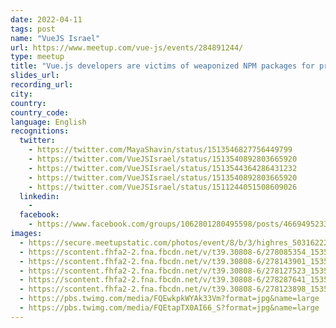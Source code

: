 ```yaml
---
date: 2022-04-11
tags: post
name: "VueJS Israel"
url: https://www.meetup.com/vue-js/events/284891244/
type: meetup
title: "Vue.js developers are victims of weaponized NPM packages for protest and malware"
slides_url:
recording_url:
city: 
country: 
country_code: 
language: English
recognitions:
  twitter:
    - https://twitter.com/MayaShavin/status/1513546827756449799
    - https://twitter.com/VueJSIsrael/status/1513540892803665920
    - https://twitter.com/VueJSIsrael/status/1513544364286431232
    - https://twitter.com/VueJSIsrael/status/1513540892803665920
    - https://twitter.com/VueJSIsrael/status/1511244051508609026
  linkedin:
    - 
  facebook:
    - https://www.facebook.com/groups/1062801280495598/posts/4669495233159500/
images:
  - https://secure.meetupstatic.com/photos/event/8/b/3/highres_503162227.jpeg
  - https://scontent.fhfa2-2.fna.fbcdn.net/v/t39.30808-6/278085354_1535268560202088_4745047179369833207_n.jpg?_nc_cat=109&ccb=1-5&_nc_sid=8bfeb9&_nc_ohc=AqYBZhIj1TAAX8y7HJL&_nc_ht=scontent.fhfa2-2.fna&oh=00_AT-vPz5l0mkRrdAyFC0BBqeo5ugwbuJdf00ccG1TrP1EkA&oe=625939AB
  - https://scontent.fhfa2-2.fna.fbcdn.net/v/t39.30808-6/278143901_1535268536868757_7386688975907454901_n.jpg?_nc_cat=110&ccb=1-5&_nc_sid=8bfeb9&_nc_ohc=_oKEnUJ2SNEAX_9_BXY&_nc_ht=scontent.fhfa2-2.fna&oh=00_AT9wUTCBqmiXmYh1nbcGZJVQkiqzprBdumEgWdeaWHlxhQ&oe=62596DCF
  - https://scontent.fhfa2-2.fna.fbcdn.net/v/t39.30808-6/278127523_1535268440202100_5605321498941405013_n.jpg?_nc_cat=102&ccb=1-5&_nc_sid=8bfeb9&_nc_ohc=155kkLGBNroAX9IX3Ff&_nc_ht=scontent.fhfa2-2.fna&oh=00_AT9b5fGxoHbdxVke24zHw608vc7ksUAoiCK6uSY_inYXyw&oe=625935CF
  - https://scontent.fhfa2-2.fna.fbcdn.net/v/t39.30808-6/278287641_1535268496868761_9188999189406913532_n.jpg?_nc_cat=103&ccb=1-5&_nc_sid=8bfeb9&_nc_ohc=9wMfnGzWoHwAX8cQoqx&_nc_ht=scontent.fhfa2-2.fna&oh=00_AT_Dd4SKDGyiKI7IBrEV-vs_91ZeTRTrxQua0ed4k8pIZw&oe=625A6D14
  - https://scontent.fhfa2-2.fna.fbcdn.net/v/t39.30808-6/278123898_1535268403535437_4937168906872406578_n.jpg?_nc_cat=106&ccb=1-5&_nc_sid=8bfeb9&_nc_ohc=NqZ3K73Eu3EAX9ZBjEQ&tn=ltt6cif7GWAoRbk-&_nc_ht=scontent.fhfa2-2.fna&oh=00_AT9N1aPFdBB-EfKj47nxJYsOdhwZjqe9g77Ff4sPoN7OlA&oe=6259EB10
  - https://pbs.twimg.com/media/FQEwkpkWYAk33Vm?format=jpg&name=large
  - https://pbs.twimg.com/media/FQEtapTX0AI66_S?format=jpg&name=large
---
```

